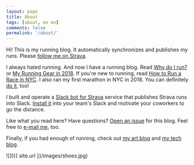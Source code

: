 ```yaml
---
layout: page
title: About
tags: [about, me me]
comments: false
permalink: '/about/'
---
```


Hi! This is my running blog. It automatically synchronizes and publishes my runs. Please [follow me on Strava](https://www.strava.com/athletes/dblockdotorg).

I always hated running. And now I have a running blog. Read [Why do I run?](/2017/10/01/why-do-i-run.html) or [My Running Gear in 2018](/2018/03/04/my-running-gear-in-2018.html). If you're new to running, read [How to Run a Race in NYC](/2018/03/17/how-to-run-a-race-in-nyc-financials-charity.html). I also ran my first marathon in NYC in 2018. You can definitely [do it](/2018/11/05/how-to-run-your-first-nyc-marathon.html), too!

I built and operate a [Slack bot for Strava](https://slava.playplay.io) service that publishes Strava runs into Slack. [Install it](https://slava.playplay.io) into your team's Slack and motivate your coworkers to go the distance.

Like what you read here? Have questions? <a href='https://github.com/dblock/run.dblock.org/issues/new'>Open an issue</a> for this blog. Feel free to <a href='mailto:dblock@dblock.org'>e-mail me</a>, too.

Finally, if you had enough of running, check out [my art blog](http://art.dblock.org) and [my tech blog](http://code.dblock.org).

![]({{ site.url }}/images/shoes.jpg)
